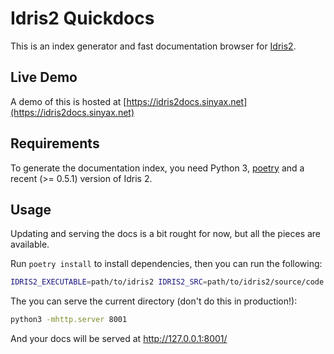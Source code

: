 # Idris2 Quickdocs

This is an index generator and fast documentation browser for
[Idris2](https://github.com/idris-lang/Idris2).

## Live Demo

A demo of this is hosted at [https://idris2docs.sinyax.net](https://idris2docs.sinyax.net)

## Requirements

To generate the documentation index, you need Python 3,
[poetry](https://python-poetry.org/) and a recent (>= 0.5.1) version of Idris 2.

## Usage

Updating and serving the docs is a bit rought for now, but all the pieces are
available.

Run `poetry install` to install dependencies, then you can run the following:

```sh
IDRIS2_EXECUTABLE=path/to/idris2 IDRIS2_SRC=path/to/idris2/source/code ./rebuild_all.sh
```

The you can serve the current directory (don't do this in production!):

```sh
python3 -mhttp.server 8001
```

And your docs will be served at http://127.0.0.1:8001/
